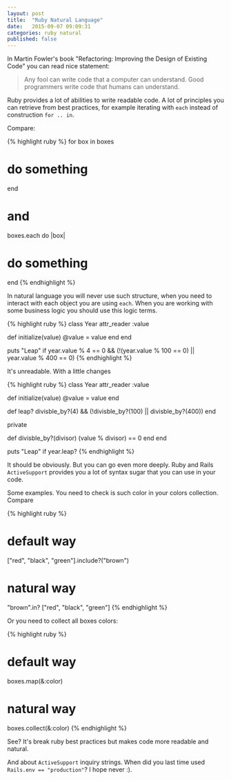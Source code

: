 ```yaml
---
layout: post
title:  "Ruby Natural Language"
date:   2015-09-07 09:09:31
categories: ruby natural
published: false
---
```


In Martin Fowler's book "Refactoring: Improving the Design of Existing Code" you can read nice statement:

>  Any fool can write code that a computer can understand. Good programmers write code that humans can understand.

Ruby provides a lot of abilities to write readable code. A lot of principles you can retrieve from best practices, for example iterating with `each` instead of construction `for .. in`.

Compare:

{% highlight ruby %}
for box in boxes
   # do something
end
# and
boxes.each do |box|
  # do something
end
{% endhighlight %}

In natural language you will never use such structure, when you need to interact with each object you are using `each`. When you are working with some business logic you should use this logic terms.

{% highlight ruby %}
class Year
  attr_reader :value

  def initialize(value)
    @value = value
  end
end

puts "Leap" if year.value % 4 == 0 && (!(year.value % 100 == 0) || year.value % 400 == 0)
{% endhighlight %}

It's unreadable. With a little changes

{% highlight ruby %}
class Year
  attr_reader :value

  def initialize(value)
    @value = value
  end

  def leap?
    divisble_by?(4) && (!divisble_by?(100) || divisble_by?(400))
  end

  private

  def divisble_by?(divisor)
    (value % divisor) == 0
  end
end

puts "Leap" if year.leap?
{% endhighlight %}

It should be obviously. But you can go even more deeply. Ruby and Rails `ActiveSupport` provides you a lot of syntax sugar that you can use in your code.

Some examples. You need to check is such color in your colors collection. Compare

{% highlight ruby %}
# default way
["red", "black", "green"].include?("brown")
# natural way
"brown".in? ["red", "black", "green"]
{% endhighlight %}

Or you need to collect all boxes colors:

{% highlight ruby %}
# default way
boxes.map(&:color)
# natural way
boxes.collect(&:color)
{% endhighlight %}

See? It's break ruby best practices but makes code more readable and natural.

And about `ActiveSupport` inquiry strings. When did you last time used `Rails.env == "production"`? I hope never :).




